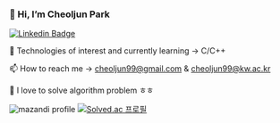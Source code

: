 ### 👋 Hi, I’m Cheoljun Park
[![Linkedin Badge](https://img.shields.io/badge/-LinkedIn-blue?style=flat-square&logo=Linkedin&logoColor=white&link=https://www.linkedin.com/in/cheoljun99/)](https://www.linkedin.com/in/cheoljun99/)

🤔 Technologies of interest and currently learning ->  C/C++

📫 How to reach me -> cheoljun99@gmail.com & cheoljun99@kw.ac.kr

🌱 I love to solve algorithm problem ㅎㅎ

![mazandi profile](http://mazandi.herokuapp.com/api?handle=cheoljun99&theme=dark)
[![Solved.ac 프로필](http://mazassumnida.wtf/api/mini/generate_badge?boj=cheoljun99)](https://github.com/mazassumnida/mazassumnida)
<!--
**cheoljun99/cheoljun99** is a ✨ _special_ ✨ repository because its `README.md` (this file) appears on your GitHub profile.

Here are some ideas to get you started:

- 🔭 I’m currently working on ...
- 🌱 I’m currently learning ...
- 👯 I’m looking to collaborate on ...
- 🤔 I’m looking for help with ...
- 💬 Ask me about ...
- 📫 How to reach me: ...
- 😄 Pronouns: ...
- ⚡ Fun fact: ...
- 📮
-->
